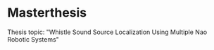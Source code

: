 # Masterthesis
Thesis topic: "Whistle Sound Source Localization Using Multiple Nao Robotic Systems"
